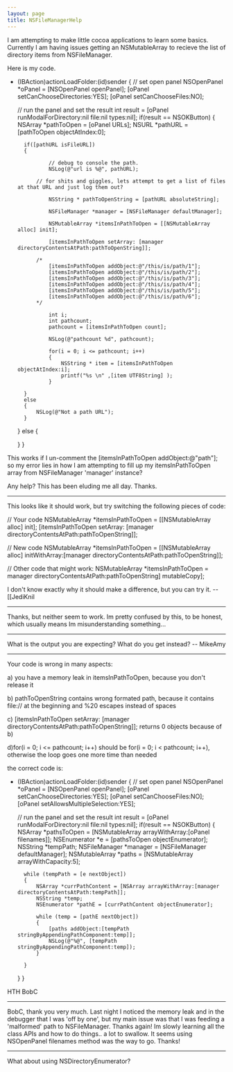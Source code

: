 ```yaml
---
layout: page
title: NSFileManagerHelp
---
```


I am attempting to make little cocoa applications to learn some basics. Currently I am having issues getting an NSMutableArray to recieve the list of directory items from NSFileManager.

Here is my code.

    
- (IBAction)actionLoadFolder:(id)sender
{
	// set open panel
	NSOpenPanel *oPanel = [NSOpenPanel openPanel];
	[oPanel setCanChooseDirectories:YES];
	[oPanel setCanChooseFiles:NO];
	
	// run the panel and set the result
	int result = [oPanel runModalForDirectory:nil file:nil types:nil];
	if(result == NSOKButton)
	{
		NSArray *pathToOpen = [oPanel URLs];
        NSURL *pathURL = [pathToOpen objectAtIndex:0];
		
		if([pathURL isFileURL])
		{
		
				// debug to console the path.
				NSLog(@"url is %@", pathURL);
				
			// for shits and giggles, lets attempt to get a list of files at that URL and just log them out?
				
				NSString * pathToOpenString = [pathURL absoluteString]; 
				
				NSFileManager *manager = [NSFileManager defaultManager];
				
				NSMutableArray *itemsInPathToOpen = [[NSMutableArray alloc] init];
			
				[itemsInPathToOpen setArray: [manager directoryContentsAtPath:pathToOpenString]];

			/*
				[itemsInPathToOpen addObject:@"/this/is/path/1"];
				[itemsInPathToOpen addObject:@"/this/is/path/2"];
				[itemsInPathToOpen addObject:@"/this/is/path/3"];
				[itemsInPathToOpen addObject:@"/this/is/path/4"];
				[itemsInPathToOpen addObject:@"/this/is/path/5"];
				[itemsInPathToOpen addObject:@"/this/is/path/6"];
			*/
				
				int i;
				int pathcount;
				pathcount = [itemsInPathToOpen count];
				
				NSLog(@"pathcount %d", pathcount);
				
				for(i = 0; i <= pathcount; i++)
				{
					NSString * item = [itemsInPathToOpen objectAtIndex:i];
					printf("%s \n" ,[item UTF8String] );
				}

		}	
		else
		{
			NSLog(@"Not a path URL");
		}	
	}
	else
	{
	
	}
}


This works if I un-comment the [itemsInPathToOpen addObject:@"path"]; so my error lies in how I am attempting to fill up my itemsInPathToOpen array from NSFileManager 'manager' instance?

Any help? This has been eluding me all day. Thanks.

----

This looks like it should work, but try switching the following pieces of code:
    
// Your code
NSMutableArray *itemsInPathToOpen = [[NSMutableArray alloc] init];
[itemsInPathToOpen setArray: [manager directoryContentsAtPath:pathToOpenString]];

// New code
NSMutableArray *itemsInPathToOpen = [[NSMutableArray alloc] initWithArray:[manager directoryContentsAtPath:pathToOpenString]];

// Other code that might work:
NSMutableArray *itemsInPathToOpen = manager directoryContentsAtPath:pathToOpenString] mutableCopy];

I don't know exactly why it should make a difference, but you can try it. --[[JediKnil

----

Thanks, but neither seem to work. Im pretty confused by this, to be honest, which usually means Im misunderstanding something...

----

What is the output you are expecting? What do you get instead? -- MikeAmy

----
Your code is wrong in many aspects:

a) you have a memory leak in itemsInPathToOpen, because you don't release it

b) pathToOpenString contains wrong formated path, because it contains file:// at the beginning and %20 escapes instead of spaces

c) [itemsInPathToOpen setArray: [manager directoryContentsAtPath:pathToOpenString]]; returns 0 objects because of b)

d)for(i = 0; i <= pathcount; i++) should be for(i = 0; i < pathcount; i++), otherwise the loop goes one more time than needed

the correct code is:
    
- (IBAction)actionLoadFolder:(id)sender
{
	// set open panel
	NSOpenPanel *oPanel = [NSOpenPanel openPanel];
	[oPanel setCanChooseDirectories:YES];
	[oPanel setCanChooseFiles:NO];
	[oPanel setAllowsMultipleSelection:YES];
	
	
	// run the panel and set the result
	int result = [oPanel runModalForDirectory:nil file:nil types:nil];
	if(result == NSOKButton)
	{
		NSArray *pathsToOpen = [NSMutableArray arrayWithArray:[oPanel filenames]];
		NSEnumerator *e = [pathsToOpen objectEnumerator];
		NSString *tempPath;
		NSFileManager *manager = [NSFileManager defaultManager];
		NSMutableArray *paths = [NSMutableArray arrayWithCapacity:5];
		
		while (tempPath = [e nextObject])
		{
			NSArray *currPathContent = [NSArray arrayWithArray:[manager directoryContentsAtPath:tempPath]];
			NSString *temp;
			NSEnumerator *pathE = [currPathContent objectEnumerator];
			
			while (temp = [pathE nextObject])
			{
				[paths addObject:[tempPath stringByAppendingPathComponent:temp]];
				NSLog(@"%@", [tempPath stringByAppendingPathComponent:temp]);
			}
			
		}
		
	}
}


HTH
BobC

----

BobC, thank you very much. Last night I noticed the memory leak and in the debugger that I was 'off by one', but my main issue was that I was feeding a 'malformed' path to NSFileManager. Thanks again! Im slowly learning all the class APIs and how to do things.. a lot to swallow. It seems using NSOpenPanel filenames method was the way to go. Thanks!

----

What about using NSDirectoryEnumerator?

